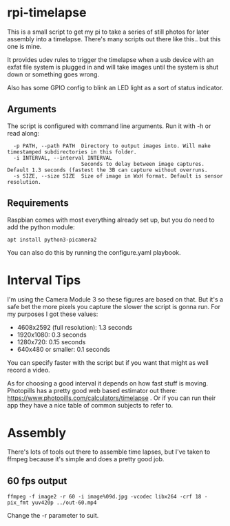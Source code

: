 # rpi-timelapse

This is a small script to get my pi to take a series of still photos for later assembly into a timelapse. There's many scripts out there like this.. but this one is mine.

It provides udev rules to trigger the timelapse when a usb device with an exfat file system is plugged in and will take images until the system is shut down or something goes wrong.

Also has some GPIO config to blink an LED light as a sort of status indicator. 

## Arguments

The script is configured with command line arguments. Run it with -h or read along:

```
  -p PATH, --path PATH  Directory to output images into. Will make timestamped subdirectories in this folder.
  -i INTERVAL, --interval INTERVAL
                        Seconds to delay between image captures. Default 1.3 seconds (fastest the 3B can capture without overruns.
  -s SIZE, --size SIZE  Size of image in WxH format. Default is sensor resolution.
```

## Requirements

Raspbian comes with most everything already set up, but you do need to add the python module:

```
apt install python3-picamera2
```

You can also do this by running the configure.yaml playbook.

# Interval Tips

I'm using the Camera Module 3 so these figures are based on that. But it's a safe bet the more pixels you capture the slower the script is gonna run. For my purposes I got these values:

* 4608x2592 (full resolution): 1.3 seconds
* 1920x1080: 0.3 seconds
* 1280x720: 0.15 seconds
* 640x480 or smaller: 0.1 seconds

You can specify faster with the script but if you want that might as well record a video.

As for choosing a good interval it depends on how fast stuff is moving. Photopills has a pretty good web based estimator out there: https://www.photopills.com/calculators/timelapse . Or if you can run their app they have a nice table of common subjects to refer to.

# Assembly

There's lots of tools out there to assemble time lapses, but I've taken to ffmpeg because it's simple and does a pretty good job.

## 60 fps output

```
ffmpeg -f image2 -r 60 -i image%09d.jpg -vcodec libx264 -crf 18 -pix_fmt yuv420p ../out-60.mp4
```

Change the -r parameter to suit.
